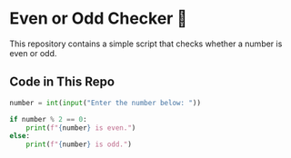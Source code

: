 # Even or Odd Checker 🔢  

This repository contains a simple script that checks whether a number is even or odd.  

## Code in This Repo  
```python
number = int(input("Enter the number below: "))  

if number % 2 == 0:  
    print(f"{number} is even.")  
else:  
    print(f"{number} is odd.")  

